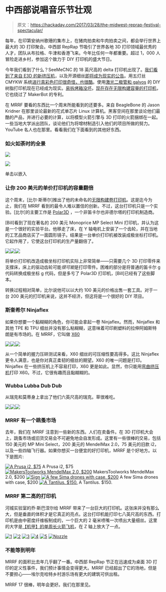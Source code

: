 # 中西部说唱音乐节壮观

> 原文：<https://hackaday.com/2017/03/28/the-midwest-reprap-festival-spectacular/>

每年，在印第安纳州歌珊的集市上，在猪肉拍卖和牛肉拍卖之间，都会举行世界上最大的 3D 打印聚会。中西部 RepRap 节吸引了世界各地 3D 打印领域最优秀的人才，团队从布拉格、牛津和香港飞来。今年比任何一年都重要。超过 1，000 人冒险走进乡村，参加这个致力于 DIY 打印机的盛大节日。

今年我们看到了什么？SeeMeCNC 的 18 英尺高的 delta 打印机出现了。[我们看到了来自 E3D 的新挤压机](http://hackaday.com/2017/03/25/mrrf-17-e3d-introduces-combination-extruder-and-hotend/)，以及开源细丝[即将成为现实的公告](http://hackaday.com/2017/03/25/mrrf-17-lulzbot-and-ic3d-release-line-of-open-source-filament/)。用五灯丝 CMYKW 系统[进行真彩色打印很奇怪，也很酷](http://hackaday.com/2017/03/26/mrrf-17-true-color-3d-printing/)。使用[激光二极管和 galvos](http://hackaday.com/2017/03/26/mrrf-17-laser-resin-printers/) 的 DIY 树脂打印机现在已经成为现实。[易拆烤箱没坏](http://hackaday.com/2017/03/27/mrrf-17-a-working-makerbot-cupcake/)。[现在存在无限构建容量的打印机](http://hackaday.com/2017/03/25/mrrf-17-the-infinite-build-volume-printer/)，它也绕过了 MakerBot 的专利。

在 MRRF 要看的东西比一个周末所能看到的还要多。来自 BeagleBone 的 Jason Kridner 在那里谈论最新的花式单芯片 Linux 计算机。黑客空间在那里谈论他们最酷的产品，并进行必要的计算，以将模型火箭引擎与 3D 打印的火箭捆绑在一起。一些当地大学派出团队，谈论他们为将增材制造引入他们的项目所做的努力。YouTube 名人也在那里。看看我们在下面看到的其他好东西。

### 如火如荼时的全景

[![](img/dff8c578551c923a1c4445b485e169de.png)](https://hackaday.com/wp-content/uploads/2017/03/21.jpg)

[![](img/d5e9dbae48879aca444104db376ea890.png)](https://hackaday.com/wp-content/uploads/2017/03/11.jpg)

单击以嵌入

### 让你 200 美元的单价打印机的容量翻倍

这个周末，[比尔·斯蒂尔]推出了他的未命名的[无限构建卷打印机](http://hackaday.com/2017/03/25/mrrf-17-the-infinite-build-volume-printer/)。这是迄今为止，我们在 MRRF 看到的最令人难以置信的创新。不过，这台打印机只是一个实验。[比尔]的主要工作是 [Polar3D](http://about.polar3d.com/#whypolar) ，一个非笛卡尔也非德尔塔的打印机制造商。

[Bill]看到了现在著名的 200 美元 Monoprice MP Select Mini 打印机，并认为这是一个很好的实验平台。他移走了床，在 Y 轴电机上安装了一个齿轮，并在当地的工艺品商店买了一面圆形镜子。结果是一台单价打印机被改装成极坐标打印机。它起作用了，它使这台打印机的生产量翻倍了。

[![](img/890eead29175caa235482e547966fd8b.png)](https://hackaday.com/wp-content/uploads/2017/03/mppolar1.jpg)[![](img/86836599fcb7bb2d6b699946a65bc793.png)](https://hackaday.com/wp-content/uploads/2017/03/polar3d.jpg)[![](img/41702ae60b250db92ee3a1f7ed05f414.png)](https://hackaday.com/wp-content/uploads/2017/03/polarcarriage.jpg)

将单价打印机改造成极坐标打印机实际上非常简单——只需要几个 3D 打印零件来支撑床，床上的驱动齿轮可能*很可能*是打印零件。困难的部分是将普通的笛卡尔 g 代码转换成极坐标 g 代码，但是多亏了 Polar3D 打印机，[Bill]已经有了这些脚本。

转换过程相对简单，比尔说他可以以大约 100 美元的价格出售一套工具。对于一台 200 美元的打印机来说，这并不经济，但这将是一个很好的 DIY 项目。

### 斯奎希尔 Ninjaflex

如果你想要一个黏糊糊的角色，你可能会拿起一卷 Ninjaflex。然而，Ninjaflex 和其他 TPE 和 TPU 细丝并没有那么粘糊糊，这意味着可印刷塑料的拉伸阿姆斯特朗是有市场的。在 MRRF，它叫做 [X60](https://flexionextruder.com/shop/x60-ultra-flexible-filament-black/)

[![](img/bf328b5d3d0a39ede1c4afbe1e98ff4e.png)](https://hackaday.com/wp-content/uploads/2017/03/nx60.jpg)[![](img/f0a1b56036aef02ad3fcc64a4853c382.png)](https://hackaday.com/wp-content/uploads/2017/03/ninja.jpg)[![](img/a6e1c87961336dea8417db6bf98198d0.png)](https://hackaday.com/wp-content/uploads/2017/03/x60.jpg)

从一个简单的握力压碎测试来看，X60 细丝的可压缩性要高得多。这比 Ninjaflex 更令人满意，也是你对真正柔韧的细丝的期望。X60 的唯一问题是打印。Ninjaflex 在一些挤压机上不容易打印，X60 更是如此。显然，你只能用[弯曲挤压机](https://flexionextruder.com/)打印 X60。不过，它很有趣而且黏糊糊的。

### Wubba Lubba Dub Dub

从瑞克和莫蒂身上拿出了他们六英尺高的瑞克。草很难吃。

[![](img/23e4d0f3f752c07f55b8a2a23091a67f.png)](https://hackaday.com/wp-content/uploads/2017/03/button.jpg)[![](img/47d9023a563e688600d034dd9d802e86.png)](https://hackaday.com/wp-content/uploads/2017/03/rickbody.jpg)[![](img/e926e979cdb38dfee412e1cc3410f569.png)](https://hackaday.com/wp-content/uploads/2017/03/rickhead.jpg)

### MRRF 有一个跳蚤市场

去年，我们在 MRRF 注意到一些新的东西。人们在卖备件。在 3D 打印机大会上，跳蚤市场或旧货交易会不可避免地会自发形成。这里有一些很棒的交易，包括 150 美元的 MP Mini Select，200 美元的 MendelMax 2.0，75 美元的旧款 i2，以及一些四轴飞行器。如果你想买一台便宜的好打印机，MRRF 是个好地方。以下是图片:

 [![A Prusa i2, $75](img/e4e478a0a2bc790a92d4e75b5b03b980.png "Prusai275")](https://i0.wp.com/hackaday.com/wp-content/uploads/2017/03/prusai275.jpg?ssl=1) A Prusa i2, $75 [![MakersToolworks MendelMax 2.0, $200](img/92b6c0ac32398b04d21667d3b4345afa.png "MakerToolworksMM2200")](https://i0.wp.com/hackaday.com/wp-content/uploads/2017/03/makertoolworksmm2200.jpg?ssl=1) MakersToolworks MendelMax 2.0, $200 [![Sign](img/065844499128c27ed7445f3cb8514c24.png "Sign")](https://i0.wp.com/hackaday.com/wp-content/uploads/2017/03/sign.jpg?ssl=1)  [![A few Sima drones with case, $200](img/1a5d0b8cdf1f2030e4f7eb7a85eda75b.png "SimaDrones200")](https://i0.wp.com/hackaday.com/wp-content/uploads/2017/03/simadrones200.jpg?ssl=1) A few Sima drones with case, $200 [![A Tantilus. $150.](img/06317e17f6dd375a52be410af416a502.png "Tantilus150")](https://i0.wp.com/hackaday.com/wp-content/uploads/2017/03/tantilus150.jpg?ssl=1) A Tantilus. $150\.

### MRRF 第二高的打印机

河城实验室的乔·斯巴涅尔给 MRRF 带来了一台巨大的打印机。这张床并没有那么大，但是垂直的体积才是它真正的亮点。这台打印机能打印七八英尺高的东西。打印机是由中密度纤维板制成的，一个巨大的 2 毫米喷嘴一次喷出大量细丝。这里的大字是[【机甲】的单周长火箭飞机](http://www.thingiverse.com/thing:492176)，在 Z 轴上放大了一点。

 [![1](img/7432150389cf6c6f5ae8b6b534ce586d.png "1")](https://i0.wp.com/hackaday.com/wp-content/uploads/2017/03/12.jpg?ssl=1)  [![2](img/a858e52746ac848f33e168df6d2360b7.png "2")](https://i0.wp.com/hackaday.com/wp-content/uploads/2017/03/22.jpg?ssl=1)  [![3](img/dcf7c6fec188a3c099c832f64b926263.png "3")](https://i0.wp.com/hackaday.com/wp-content/uploads/2017/03/31.jpg?ssl=1)  [![4](img/21694dd5192efbd026ca082124298513.png "4")](https://i0.wp.com/hackaday.com/wp-content/uploads/2017/03/4.jpg?ssl=1)  [![5](img/91c57524126dec36a3619a457eee2b90.png "5")](https://i0.wp.com/hackaday.com/wp-content/uploads/2017/03/5.jpg?ssl=1)  [![Nozzle](img/cdbe821055062c574d406755c57c5d13.png "Nozzle")](https://i0.wp.com/hackaday.com/wp-content/uploads/2017/03/nozzle.jpg?ssl=1) 

### 不能等到明年

MRRF 的面积比去年几乎翻了一番。中西部 RepRap 节正在迅速成为桌面 3D 打印的定义性事件，我们预计事情会变得更大。MRRF 已经超出了它的场地，但是不要担心——埃尔克哈特乡村游乐场有更大的建筑可供出租。

MRRF 17 很棒，明年会更好。我们在那里见。